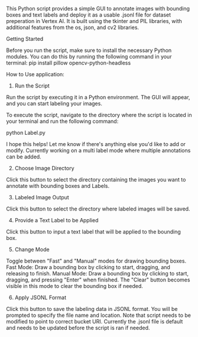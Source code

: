 This Python script provides a simple GUI to annotate images with bounding boxes and text labels and deploy it as a usable .jsonl file for dataset preperation in Vertex AI. It is built using the tkinter and PIL libraries, with additional features from the os, json, and cv2 libraries.

Getting Started

Before you run the script, make sure to install the necessary Python modules. You can do this by running the following command in your terminal:
pip install pillow opencv-python-headless


How to Use application:

1. Run the Script

Run the script by executing it in a Python environment. The GUI will appear, and you can start labeling your images.

To execute the script, navigate to the directory where the script is located in your terminal and run the following command:

python Label.py

I hope this helps! Let me know if there's anything else you'd like to add or modify. Currently working on a multi label mode where multiple annotations can be added.




2. Choose Image Directory

Click this button to select the directory containing the images you want to annotate with bounding boxes and Labels.

3. Labeled Image Output

Click this button to select the directory where labeled images will be saved.

4. Provide a Text Label to be Applied

Click this button to input a text label that will be applied to the bounding box.

5. Change Mode

Toggle between "Fast" and "Manual" modes for drawing bounding boxes.
Fast Mode: Draw a bounding box by clicking to start, dragging, and releasing to finish.
Manual Mode: Draw a bounding box by clicking to start, dragging, and pressing "Enter" when finished. The "Clear" button becomes visible in this mode to clear the bounding box if needed.

6. Apply JSONL Format

Click this button to save the labeling data in JSONL format. You will be prompted to specify the file name and location. Note that script needs to be modified to point to correct bucket URI. Currently the .jsonl file is default and needs to be updated before the script is ran if needed.
